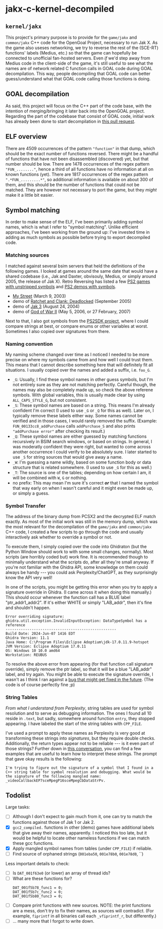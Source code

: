 # jakx-c-kernel-decompiled

## `kernel/jakx`

This project's primary purpose is to provide for the `game/jakx` and `common/jakx` C++ code for the OpenGoal Project, necessary to run Jak X. As the game also useses networking, we try to reverse the rest of the (SCE-RT) functions' labels (Medius, etc.) so that the game can hopefully be connected to unofficial fan-hosted servers. Even _if_ we'd step away from Medius code in the client-side of the game, it's still useful to see what the names are of network related C function calls in GOAL code during GOAL decompilation. This way, people decompiling that GOAL code can better guess/understand what that GOAL code calling those functions is doing.

## GOAL decompilation

As said, this project will focus on the C++ part of the code base, with the intention of merging/bringing it later back into the OpenGOAL project. Regarding the part of the codebase that consist of GOAL code, initial work has already been done to start decompilation in [this pull request](https://github.com/open-goal/jak-project/pull/3633).

## ELF overview

There are 4509 occurrences of the pattern `"function"` in that dump, which should be the exact number of functions reversed. There might be a handful of functions that have not been disassembled (discovered) yet, but that number should be low. There are 1478 occurrences of the regex pattern `"FUN_........"`, hence a third of all functions have no information at all on known functions (yet). There are 1817 occurrences of the regex pattern `".*FUN_.........*"`, so additional information is available on about 300 of them, and this should be the number of functions that could not be matched. They are however not necessary to port the game, but they _might_ make it a little bit easier.

## Symbol matching

In order to make sense of the ELF, I've been primarily adding symbol names, which is what I refer to "symbol matching". Unlike efficient approaches, I've been working from the ground up: I've invested time in adding as much symbols as possible before trying to export decompiled code.

### Matching sources

I matched against several bsim servers that held the definitions of the following games. I looked at games around the same date that would have a shared codebase (i.e., Jak and Daxter, obvisouly, Medius, or simply around 2005, the release of Jak X). Retro Reversing has listed a few [PS2 games with unstripped symbols](https://www.retroreversing.com/ps2-unstripped/) and [PS2 demos with symbols](https://www.retroreversing.com/ps2-demos/).

- [My Street](https://en.wikipedia.org/wiki/My_Street) (March 9, 2003)
- demo of [Ratchet and Clank: Deadlocked](https://en.wikipedia.org/wiki/Ratchet:_Deadlocked) (September 2005)
- demo of [Jak 3](https://en.wikipedia.org/wiki/Jak_3) (August 24, 2004)
- demo of [God of War II](https://en.wikipedia.org/wiki/God_of_War_II) (May 5, 2006, or 27 February, 2007)

Next to that, I also got symbols from the [PS2SDK project](https://github.com/ps2dev/ps2sdk), where I could compare strings at best, or compare enums or other variables at worst. Sometimes I also copied over signatures from there.

### Naming convention

My naming scheme changed over time as I noticed I needed to be more precise on where my symbols came from and how well I could trust them. This means that I cannot describe something here that will definitely fit all situations. I usually copied over the names and added a suffix, i.e. `foo_G`.

- `_G`: Usually, I find these symbol names in other guess symbols, but I'm not entirely sure as they are not matching perfectly. Careful though, the names may also be completely made up, so check the above referene symbols. With global variables, this is usually made clear by using `ALL_CAPS_STYLE_G`, but not consistent.
- `_S`: These symbol names are based on a string. This means I'm already confident I'm correct (I used to use `_G` or `_Q` for this as well). Later on, I typically remove these labels either way. Some names cannot be verified and in those cases, I would rarely removed the suffix. (Example: `FUN_00133cc8_addPurchase` calls `addPurchase_S` and also prints `"addPurchase error"` after checking its result.)
- `_Q`: These symbol names are either guessed by matching functions recursively in BSIM search windows, or based on strings. In general, I was moderatly confident they were right, but wanted to come across another occurrence I could verify to be absolutely sure. I later started to use `_S` for string sources that would give away a name.
- `_W`: I'm guessing a name wildly, based on some function body or data structure that is related somewhere. (I used to use `_G` for this as well.)
- `_T`: The source is one of the tables; depending on how certain I am, it will be combined with `W`, `G` or nothing.
- no prefix: This may mean I'm sure it's correct ***or*** that I named the symbol that way early on when I wasn't careful and it might even be made up, or simply a guess.

### Symbol Transfer

The address of the binary dump from PCSX2 and the decrypted ELF match exactly. As most of the initial work was still in the memory dump, which was the most relevant for the decompilation of the `game/jakx` and `common/jakx` C++ code, I created a few scripts to go through the code and usually interactively ask whether to override a symbol or not.

To execute them, I simply copied over the code into Ghidraton (but the Python Window should work to with some small changes, normally). Most scripts (are horribly coded but) work fine. It is recommended though to minimally understand what the scripts do, after all they're small anyway. If you're not familiar with the Ghidra API, some knowledge on them could always be handy --- you could ask Perplexity/ChatGPT, as they surprisingly know the API very well!

In one of the scripts, you might be getting this error when you try to apply a signature override in Ghidra. (I came across it when doing this manually.) This should occur whenever the function call has a BLUE label "ptr_addr1_addr2". If it's either WHITE or simply "LAB_addr", then it's fine and shouldn't happen.

```
Error overriding signature: ghidra.util.exception.InvalidInputException: DataTypeSymbol has a reference
---------------------------------------------------
Build Date: 2024-Jun-07 1416 EDT
Ghidra Version: 11.1
Java Home: C:\Program Files\Eclipse Adoptium\jdk-17.0.11.9-hotspot
JVM Version: Eclipse Adoptium 17.0.11
OS: Windows 10 10.0 amd64
Workstation: REUBUS
```

To resolve the above error from appearing (for that function call signature override), simply remove the ptr label, so that it will be a blue "LAB_addr" label, and try again. You might be able to execute the signature override, I wasn't as I think I ran against a [bug that might get fixed in the future](https://github.com/NationalSecurityAgency/ghidra/issues/7322). (The code is of course perfectly fine ;p)

### String Tables

*From what I understand from Perplexity*, string tables are used for symbol resolution and to serve as debugging information. The ones I found all 10 reside in `.text`, but sadly, somewhere around function `entry`, they stopped appearing. I have labeled the start of the string tables with `CPP_FILE`.

I've used a prompt to apply these names as Perplexity is very good at transforming these strings into *signatures*, but they require double checks. Additionally, the return types appear not to be reliable --- is it even part of those strings? Further down in [this conversation](https://www.perplexity.ai/search/in-my-elf-game-i-found-this-in-YKclb.1KRSiQTz7Sv34SHQ), you can find a few examples that are useful to learn how to interpret these strings. The prompt that gave okay results is the following:

```
I'm trying to figure out the signature of a symbol that I found in a C++ string table for symbol resolution and debugging. What would be the signature of the following mangled name: _videoCallbackEP7sceMpegP16sceMpegCbDataStrPv.
```

## Todolist

Large tasks:

- [ ] Although I don't expect to gain much from it, one can try to match the functions against those of Jak 1 or Jak 2.
- [x] `gcc2_compiled.` functions in other (demo) games have additional labels that give away their names, apparently. I noticed this too late, but it would be helpful to locate other nameless functions if we can match these gcc functions.
- [x] Apply mangled symbol names from tables (under `CPP_FILE`) if reliable.
- [ ] Find source of orphaned strings (`001eba50`, `001e78b0`, `001e78d0`, ``)

Less important details to check:

- [ ] Is `DAT_001f63e0` (or lower) an array of thread ids?
- [ ] What are these functions for?  
  ```
  DAT_001f5b78_func1 = 0;
  DAT_001f5b7c_func2 = 0;
  DAT_001f5b80_func3 = 0;
  ```
- [ ] Compare print functions with new sources. NOTE: the print functions are a mess, don't try to fix their names, as sources will contradict. (For example, `fiprintf` in all binaries call each `_vfiprintf_r`, but differently.)
- [ ] ... many more that I forgot to write down.
